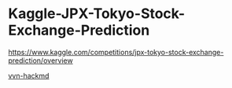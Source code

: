 # Kaggle-JPX-Tokyo-Stock-Exchange-Prediction
<https://www.kaggle.com/competitions/jpx-tokyo-stock-exchange-prediction/overview>

[vvn-hackmd](https://hackmd.io/-725c0dBRxmKot-VmwKJjA?view)
